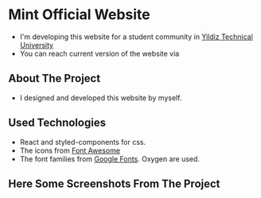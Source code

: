 
# Mint Official Website

- I'm developing this website for a student community in [Yildiz Technical University](https://yildiz.edu.tr/en) 
- You can reach current version of the website via 

## About The Project

- I designed and developed this website by myself.

## Used Technologies

- React and styled-components for css. 
- The icons from [Font Awesome](https://fontawesome.com/)
- The font families from [Google Fonts](https://fonts.google.com). Oxygen are used.

## Here Some Screenshots From The Project

